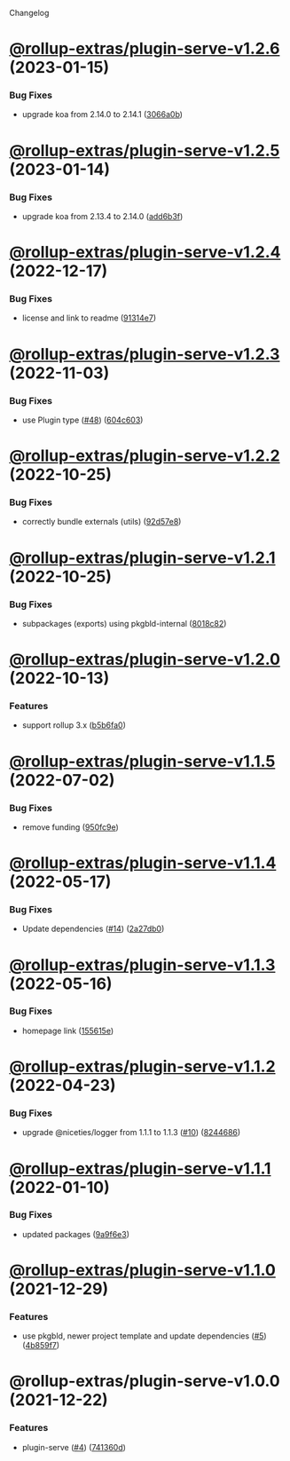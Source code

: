 Changelog

# [@rollup-extras/plugin-serve-v1.2.6](https://github.com/kshutkin/rollup-extras/compare/@rollup-extras/plugin-serve-v1.2.5...@rollup-extras/plugin-serve-v1.2.6) (2023-01-15)


### Bug Fixes

* upgrade koa from 2.14.0 to 2.14.1 ([3066a0b](https://github.com/kshutkin/rollup-extras/commit/3066a0bd66a31f3bfca775c446571362e3054b11))

# [@rollup-extras/plugin-serve-v1.2.5](https://github.com/kshutkin/rollup-extras/compare/@rollup-extras/plugin-serve-v1.2.4...@rollup-extras/plugin-serve-v1.2.5) (2023-01-14)


### Bug Fixes

* upgrade koa from 2.13.4 to 2.14.0 ([add6b3f](https://github.com/kshutkin/rollup-extras/commit/add6b3fab829508830c7931057f2bbc2f288de52))

# [@rollup-extras/plugin-serve-v1.2.4](https://github.com/kshutkin/rollup-extras/compare/@rollup-extras/plugin-serve-v1.2.3...@rollup-extras/plugin-serve-v1.2.4) (2022-12-17)


### Bug Fixes

* license and link to readme ([91314e7](https://github.com/kshutkin/rollup-extras/commit/91314e7d26a60fc9ff7898e19434b1061016ab40))

# [@rollup-extras/plugin-serve-v1.2.3](https://github.com/kshutkin/rollup-extras/compare/@rollup-extras/plugin-serve-v1.2.2...@rollup-extras/plugin-serve-v1.2.3) (2022-11-03)


### Bug Fixes

* use Plugin type ([#48](https://github.com/kshutkin/rollup-extras/issues/48)) ([604c603](https://github.com/kshutkin/rollup-extras/commit/604c60320bc1713a7cab229b9b66e372f7f1f922))

# [@rollup-extras/plugin-serve-v1.2.2](https://github.com/kshutkin/rollup-extras/compare/@rollup-extras/plugin-serve-v1.2.1...@rollup-extras/plugin-serve-v1.2.2) (2022-10-25)


### Bug Fixes

* correctly bundle externals (utils) ([92d57e8](https://github.com/kshutkin/rollup-extras/commit/92d57e89added20a06c7d46b7e29f5bda6d2c869))

# [@rollup-extras/plugin-serve-v1.2.1](https://github.com/kshutkin/rollup-extras/compare/@rollup-extras/plugin-serve-v1.2.0...@rollup-extras/plugin-serve-v1.2.1) (2022-10-25)


### Bug Fixes

* subpackages (exports) using pkgbld-internal ([8018c82](https://github.com/kshutkin/rollup-extras/commit/8018c82fd23aceaf64ea18ea7e6ce46a932a1508))

# [@rollup-extras/plugin-serve-v1.2.0](https://github.com/kshutkin/rollup-extras/compare/@rollup-extras/plugin-serve-v1.1.5...@rollup-extras/plugin-serve-v1.2.0) (2022-10-13)


### Features

* support rollup 3.x ([b5b6fa0](https://github.com/kshutkin/rollup-extras/commit/b5b6fa08bc7ed6846b8d1404d14d96365a8cab02))

# [@rollup-extras/plugin-serve-v1.1.5](https://github.com/kshutkin/rollup-extras/compare/@rollup-extras/plugin-serve-v1.1.4...@rollup-extras/plugin-serve-v1.1.5) (2022-07-02)


### Bug Fixes

* remove funding ([950fc9e](https://github.com/kshutkin/rollup-extras/commit/950fc9e7a3d0c0dc264f7dbe593294aec9717cf1))

# [@rollup-extras/plugin-serve-v1.1.4](https://github.com/kshutkin/rollup-extras/compare/@rollup-extras/plugin-serve-v1.1.3...@rollup-extras/plugin-serve-v1.1.4) (2022-05-17)


### Bug Fixes

* Update dependencies ([#14](https://github.com/kshutkin/rollup-extras/issues/14)) ([2a27db0](https://github.com/kshutkin/rollup-extras/commit/2a27db04bb31c73d4480a6d0a42006b588f8c19d))

# [@rollup-extras/plugin-serve-v1.1.3](https://github.com/kshutkin/rollup-extras/compare/@rollup-extras/plugin-serve-v1.1.2...@rollup-extras/plugin-serve-v1.1.3) (2022-05-16)


### Bug Fixes

* homepage link ([155615e](https://github.com/kshutkin/rollup-extras/commit/155615e0129e6247d45925589bd8133b56fc088d))

# [@rollup-extras/plugin-serve-v1.1.2](https://github.com/kshutkin/rollup-extras/compare/@rollup-extras/plugin-serve-v1.1.1...@rollup-extras/plugin-serve-v1.1.2) (2022-04-23)


### Bug Fixes

* upgrade @niceties/logger from 1.1.1 to 1.1.3 ([#10](https://github.com/kshutkin/rollup-extras/issues/10)) ([8244686](https://github.com/kshutkin/rollup-extras/commit/824468686bfecc53124a0da3f9450d875055db84))

# [@rollup-extras/plugin-serve-v1.1.1](https://github.com/kshutkin/rollup-extras/compare/@rollup-extras/plugin-serve-v1.1.0...@rollup-extras/plugin-serve-v1.1.1) (2022-01-10)


### Bug Fixes

* updated packages ([9a9f6e3](https://github.com/kshutkin/rollup-extras/commit/9a9f6e365c076fd4d5b43bf9e36b3ee2bdfcf0dc))

# [@rollup-extras/plugin-serve-v1.1.0](https://github.com/kshutkin/rollup-extras/compare/@rollup-extras/plugin-serve-v1.0.0...@rollup-extras/plugin-serve-v1.1.0) (2021-12-29)


### Features

* use pkgbld, newer project template and update dependencies ([#5](https://github.com/kshutkin/rollup-extras/issues/5)) ([4b859f7](https://github.com/kshutkin/rollup-extras/commit/4b859f742269edf685548006ab6733884ad29910))

# @rollup-extras/plugin-serve-v1.0.0 (2021-12-22)


### Features

* plugin-serve ([#4](https://github.com/kshutkin/rollup-extras/issues/4)) ([741360d](https://github.com/kshutkin/rollup-extras/commit/741360db1f8896b5f63c9a3cbc3367f9c3ab3f3d))
